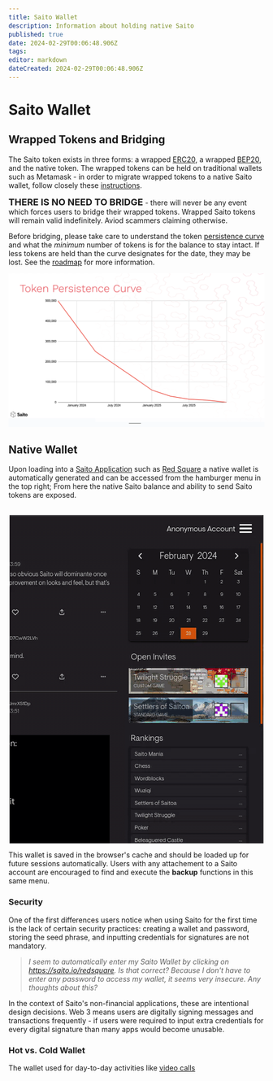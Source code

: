 ```yaml
---
title: Saito Wallet
description: Information about holding native Saito
published: true
date: 2024-02-29T00:06:48.906Z
tags: 
editor: markdown
dateCreated: 2024-02-29T00:06:48.906Z
---
```


# Saito Wallet

## Wrapped Tokens and Bridging

The Saito token exists in three forms: a wrapped [ERC20](https://etherscan.io/address/0xFa14Fa6958401314851A17d6C5360cA29f74B57B), a wrapped [BEP20](https://bscscan.com/address/0x3c6dad0475d3a1696b359dc04c99fd401be134da), and the native token. The wrapped tokens can be held on traditional wallets such as Metamask - in order to migrate wrapped tokens to a native Saito wallet, follow closely these [instructions](https://wiki.saito.io/en/tokenomics#migration-to-native-saito-token).

<span style="font-weight:bold; font-size:18px">THERE IS NO NEED TO BRIDGE</span> - there will never be any event which forces users to bridge their wrapped tokens. Wrapped Saito tokens will remain valid indefinitely. Aviod scammers claiming otherwise.

Before bridging, please take care to understand the token [persistence curve](https://wiki.saito.io/en/tokenomics#migration-to-native-saito-token) and what the *minimum* number of tokens is for the balance to stay intact. If less tokens are held than the curve designates for the date, they may be lost. See the [roadmap](https://wiki.saito.io/en/roadmap) for more information.

![token_persistence_curve.png](/token_persistence_curve.png)

## Native Wallet

Upon loading into a [Saito Application](https://wiki.saito.io/en/tech/applications) such as [Red Square](https://saito.io/redsquare/) a native wallet is automatically generated and can be accessed from the hamburger menu in the top right; From here the native Saito balance and ability to send Saito tokens are exposed.

<br>
<div style="display: flex; justify-content: center;">
<img src="/walletgif.gif" alt="screencast showing wallet menu with address, balance, backup and additional apps; accessed from 'Red Square' social media site">
</div>

This wallet is saved in the browser's cache and should be loaded up for future sessions automatically. Users with any attachement to a Saito account are encouraged to find and execute the **backup** functions in this same menu.

### Security

One of the first differences users notice when using Saito for the first time is the lack of certain security practices: creating a wallet and password, storing the seed phrase, and inputting credentials for signatures are not mandatory.

> *I seem to automatically enter my Saito Wallet by clicking on https://saito.io/redsquare.  Is that correct?  Because I don't have to enter any password to access my wallet, it seems very insecure.  Any thoughts about this?*

In the context of Saito's non-financial applications, these are intentional design decisions. Web 3 means users are digitally signing messages and transactions frequently - if users were required to input extra credentials for every digital signature than many apps would become unusable.

### Hot vs. Cold Wallet

The wallet used for day-to-day activities like [video calls](https://saito.io/videocall/)